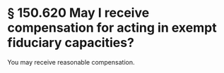 # § 150.620   May I receive compensation for acting in exempt fiduciary capacities?

You may receive reasonable compensation.




